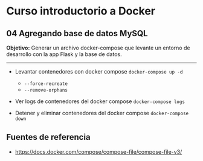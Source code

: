 # Curso introductorio a Docker

## 04 Agregando base de datos MySQL

**Objetivo:** Generar un archivo docker-compose que levante un entorno de desarrollo con la app Flask y la base de datos.

---

- Levantar contenedores con docker compose
  `docker-compose up -d`
    - `--force-recreate`
    - `--remove-orphans`

- Ver logs de contenedores del docker compose
  `docker-compose logs`

- Detener y eliminar contenedores del docker compose
  `docker-compose down`

## Fuentes de referencia

- https://docs.docker.com/compose/compose-file/compose-file-v3/